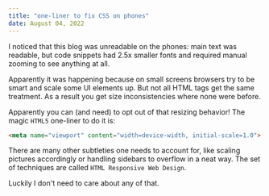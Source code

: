 ```yaml
---
title: "one-liner to fix CSS on phones"
date: August 04, 2022
---
```


I noticed that this blog was unreadable on the phones: main text was
readable, but code snippets had 2.5x smaller fonts and required manual
zooming to see anything at all.

Apparently it was happening because on small screens browsers try to
be smart and scale some UI elements up. But not all HTML
tags get the same treatment. As a result you get size inconsistencies
where none were before.

Apparently you can (and need) to opt out of that resizing behavior! The
magic `HTML5` one-liner to do it is:

```html
<meta name="viewport" content="width=device-width, initial-scale=1.0">
```

There are many other subtleties one needs to account for, like scaling
pictures accordingly or handling sidebars to overflow in a neat way.
The set of techniques are called `HTML Responsive Web Design`.

Luckily I don't need to care about any of that.

